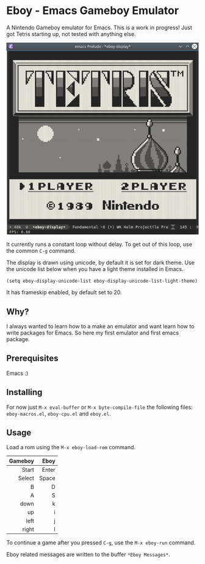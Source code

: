 # Eboy - Emacs Gameboy Emulator

A Nintendo Gameboy emulator for Emacs.
This is a work in progress!
Just got Tetris starting up, not tested with anything else.

![](gif/tetris.gif)

It currently runs a constant loop without delay.
To get out of this loop, use the common `C-g` command.

The display is drawn using unicode, by default it is set for dark theme.
Use the unicode list below when you have a light theme installed in Emacs.

``` emacs-lisp
(setq eboy-display-unicode-list eboy-display-unicode-list-light-theme)
```

It has frameskip enabled, by default set to 20.

## Why?
I always wanted to learn how to a make an emulator and want learn how to write packages for Emacs.
So here my first emulator and first emacs package.

## Prerequisites

Emacs :)

## Installing

For now just `M-x eval-buffer` or `M-x byte-compile-file` the following files: `eboy-macros.el`, `eboy-cpu.el` and `eboy.el`.

## Usage

Load a rom using the `M-x eboy-load-rom` command.

  | Gameboy     | Eboy     |
  |------------:|---------:|
  | Start       | Enter    |
  | Select      | Space    |
  | B           | D        |
  | A           | S        |
  | down        | k        |
  | up          | i        |
  | left        | j        |
  | right       | l        |

To continue a game after you pressed `C-g`, use the `M-x eboy-run` command.

Eboy related messages are written to the buffer `*Eboy Messages*`.
